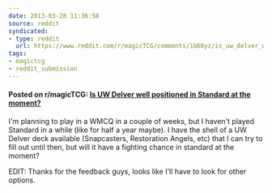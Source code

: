 ```yaml
---
date: 2013-03-28 11:36:58
source: reddit
syndicated:
- type: reddit
  url: https://www.reddit.com/r/magicTCG/comments/1b66yz/is_uw_delver_well_positioned_in_standard_at_the/
tags:
- magictcg
- reddit_submission
---
```


#### Posted on r/magicTCG: [Is UW Delver well positioned in Standard at the moment?](https://reddit.com/r/magicTCG/comments/1b66yz/is_uw_delver_well_positioned_in_standard_at_the/)

I'm planning to play in a WMCQ in a couple of weeks, but I haven't played Standard in a while (like for half a year maybe). I have the shell of a UW Delver deck available (Snapcasters, Restoration Angels, etc) that I can try to fill out until then, but will it have a fighting chance in standard at the moment? 

EDIT: Thanks for the feedback guys, looks like I'll have to look for other options.